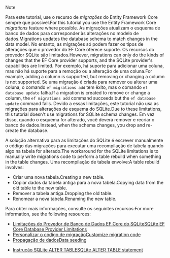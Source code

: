 
> [!NOTE]
> <span data-ttu-id="77988-101">Para este tutorial, use o recurso de *migrações* do Entity Framework Core sempre que possível.</span><span class="sxs-lookup"><span data-stu-id="77988-101">For this tutorial you use the Entity Framework Core *migrations* feature where possible.</span></span> <span data-ttu-id="77988-102">As migrações atualizam o esquema de banco de dados para corresponder às alterações no modelo de dados.</span><span class="sxs-lookup"><span data-stu-id="77988-102">Migrations updates the database schema to match changes in the data model.</span></span> <span data-ttu-id="77988-103">No entanto, as migrações só podem fazer os tipos de alterações que o provedor do EF Core oferece suporte. Os recursos do provedor SQLite são limitados.</span><span class="sxs-lookup"><span data-stu-id="77988-103">However, migrations can only do the kinds of changes that the EF Core provider supports, and the SQLite provider's capabilities are limited.</span></span> <span data-ttu-id="77988-104">Por exemplo, há suporte para adicionar uma coluna, mas não há suporte para a remoção ou a alteração de uma coluna.</span><span class="sxs-lookup"><span data-stu-id="77988-104">For example, adding a column is supported, but removing or changing a column is not supported.</span></span> <span data-ttu-id="77988-105">Se uma migração é criada para remover ou alterar uma coluna, o comando `ef migrations add` tem êxito, mas o comando `ef database update` falha.</span><span class="sxs-lookup"><span data-stu-id="77988-105">If a migration is created to remove or change a column, the `ef migrations add` command succeeds but the `ef database update` command fails.</span></span> <span data-ttu-id="77988-106">Devido a essas limitações, este tutorial não usa as migrações para alterações de esquema do SQLite.</span><span class="sxs-lookup"><span data-stu-id="77988-106">Due to these limitations, this tutorial doesn't use migrations for SQLite schema changes.</span></span> <span data-ttu-id="77988-107">Em vez disso, quando o esquema for alterado, você deverá remover e recriar o banco de dados.</span><span class="sxs-lookup"><span data-stu-id="77988-107">Instead, when the schema changes, you drop and re-create the database.</span></span>
>
><span data-ttu-id="77988-108">A solução alternativa para as limitações do SQLite é escrever manualmente o código das migrações para executar uma recompilação de tabela quando algo na tabela for alterado.</span><span class="sxs-lookup"><span data-stu-id="77988-108">The workaround for the SQLite limitations is to manually write migrations code to perform a table rebuild when something in the table changes.</span></span> <span data-ttu-id="77988-109">Uma recompilação de tabela envolve:</span><span class="sxs-lookup"><span data-stu-id="77988-109">A table rebuild involves:</span></span>
>
>* <span data-ttu-id="77988-110">Criar uma nova tabela.</span><span class="sxs-lookup"><span data-stu-id="77988-110">Creating a new table.</span></span>
>* <span data-ttu-id="77988-111">Copiar dados da tabela antiga para a nova tabela.</span><span class="sxs-lookup"><span data-stu-id="77988-111">Copying data from the old table to the new table.</span></span>
>* <span data-ttu-id="77988-112">Remover a tabela antiga.</span><span class="sxs-lookup"><span data-stu-id="77988-112">Dropping the old table.</span></span>
>* <span data-ttu-id="77988-113">Renomear a nova tabela.</span><span class="sxs-lookup"><span data-stu-id="77988-113">Renaming the new table.</span></span>
>
><span data-ttu-id="77988-114">Para obter mais informações, consulte os seguintes recursos:</span><span class="sxs-lookup"><span data-stu-id="77988-114">For more information, see the following resources:</span></span>
>
> * [<span data-ttu-id="77988-115">Limitações do Provedor de Banco de Dados EF Core do SQLite</span><span class="sxs-lookup"><span data-stu-id="77988-115">SQLite EF Core Database Provider Limitations</span></span>](/ef/core/providers/sqlite/limitations)
> * [<span data-ttu-id="77988-116">Personalizar o código de migração</span><span class="sxs-lookup"><span data-stu-id="77988-116">Customize migration code</span></span>](/ef/core/managing-schemas/migrations/#customize-migration-code)
> * [<span data-ttu-id="77988-117">Propagação de dados</span><span class="sxs-lookup"><span data-stu-id="77988-117">Data seeding</span></span>](/ef/core/modeling/data-seeding)
  * [<span data-ttu-id="77988-118">Instrução SQLite ALTER TABLE</span><span class="sxs-lookup"><span data-stu-id="77988-118">SQLite ALTER TABLE statement</span></span>](https://sqlite.org/lang_altertable.html)